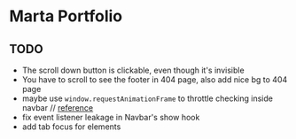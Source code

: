 # Marta Portfolio

## TODO

- The scroll down button is clickable, even though it's invisible
- You have to scroll to see the footer in 404 page, also add nice bg to 404 page
- maybe use `window.requestAnimationFrame` to throttle checking inside navbar // [ reference ](https://developer.mozilla.org/en-US/docs/Web/API/Document/scroll_event#examples)
- fix event listener leakage in Navbar's show hook
- add tab focus for elements
